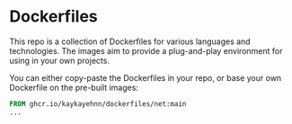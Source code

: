 # Dockerfiles

This repo is a collection of Dockerfiles for various languages and technologies. The images aim to provide a plug-and-play environment for using in your own projects.

You can either copy-paste the Dockerfiles in your repo, or base your own Dockerfile on the pre-built images:

```Dockerfile
FROM ghcr.io/kaykayehnn/dockerfiles/net:main
...
```
